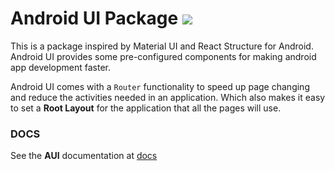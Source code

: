 # Android UI Package [![](https://jitpack.io/v/Xtarii/Android-UI.svg)](https://jitpack.io/#Xtarii/Android-UI)
This is a package inspired by Material UI and React Structure for Android.
Android UI provides some pre-configured components for making android app
development faster.

Android UI comes with a ```Router``` functionality to speed up page changing
and reduce the activities needed in an application. Which also makes it easy
to set a **Root Layout** for the application that all the pages will use.



### DOCS
See the **AUI** documentation at [docs](https://xtarii.github.io/Android-UI/)
